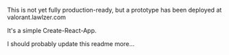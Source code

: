 This is not yet fully production-ready, but a prototype has been deployed at valorant.lawlzer.com

It's a simple Create-React-App.

I should probably update this readme more...
